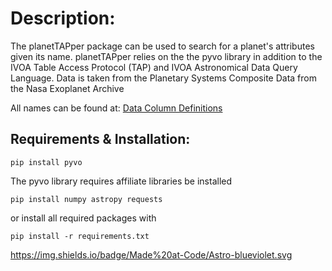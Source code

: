 # Description:
The planetTAPper package can be used to search for a planet's attributes given its name.  planetTAPper relies on the the pyvo library in addition to the IVOA Table Access Protocol (TAP) and IVOA Astronomical Data Query Language.  Data is taken from the Planetary Systems Composite Data from the Nasa Exoplanet Archive

All names can be found at: [Data Column Definitions](https://exoplanetarchive.ipac.caltech.edu/docs/API_PS_columns.html)

## Requirements & Installation:
```
pip install pyvo
```
The pyvo library requires affiliate libraries be installed
```
pip install numpy astropy requests
```
or install all required packages with 
```
pip install -r requirements.txt
```
https://img.shields.io/badge/Made%20at-Code/Astro-blueviolet.svg
